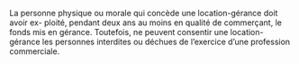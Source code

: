 La personne physique ou morale qui concède une location-gérance doit avoir ex-
ploité, pendant deux ans au moins en qualité de commerçant, le fonds mis en gérance.
Toutefois, ne peuvent consentir une location-gérance les personnes interdites ou déchues de
l’exercice d’une profession commerciale.